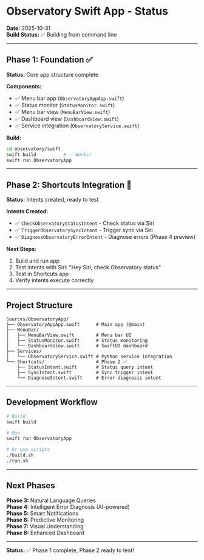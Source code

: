# Observatory Swift App - Status

**Date:** 2025-10-31  
**Build Status:** ✅ Building from command line

---

## Phase 1: Foundation ✅

**Status:** Core app structure complete

**Components:**
- ✅ Menu bar app (`ObservatoryAppApp.swift`)
- ✅ Status monitor (`StatusMonitor.swift`)
- ✅ Menu bar view (`MenuBarView.swift`)
- ✅ Dashboard view (`DashboardView.swift`)
- ✅ Service integration (`ObservatoryService.swift`)

**Build:**
```bash
cd observatory/swift
swift build          # ✅ Works!
swift run ObservatoryApp
```

---

## Phase 2: Shortcuts Integration 🚧

**Status:** Intents created, ready to test

**Intents Created:**
- ✅ `CheckObservatoryStatusIntent` - Check status via Siri
- ✅ `TriggerObservatorySyncIntent` - Trigger sync via Siri
- ✅ `DiagnoseObservatoryErrorIntent` - Diagnose errors (Phase 4 preview)

**Next Steps:**
1. Build and run app
2. Test intents with Siri: "Hey Siri, check Observatory status"
3. Test in Shortcuts app
4. Verify intents execute correctly

---

## Project Structure

```
Sources/ObservatoryApp/
├── ObservatoryAppApp.swift      # Main app (@main)
├── MenuBar/
│   ├── MenuBarView.swift        # Menu bar UI
│   ├── StatusMonitor.swift      # Status monitoring
│   └── DashboardView.swift      # SwiftUI dashboard
├── Services/
│   └── ObservatoryService.swift # Python service integration
└── Shortcuts/                   # Phase 2 ✅
    ├── StatusIntent.swift       # Status query intent
    ├── SyncIntent.swift         # Sync trigger intent
    └── DiagnoseIntent.swift     # Error diagnosis intent
```

---

## Development Workflow

```bash
# Build
swift build

# Run
swift run ObservatoryApp

# Or use scripts
./build.sh
./run.sh
```

---

## Next Phases

**Phase 3:** Natural Language Queries  
**Phase 4:** Intelligent Error Diagnosis (AI-powered)  
**Phase 5:** Smart Notifications  
**Phase 6:** Predictive Monitoring  
**Phase 7:** Visual Understanding  
**Phase 8:** Enhanced Dashboard

---

**Status:** ✅ Phase 1 complete, Phase 2 ready to test!

